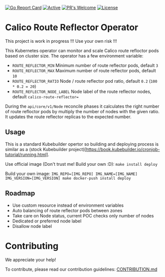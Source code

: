 [![Go Report Card](https://goreportcard.com/badge/github.com/mhmxs/calico-route-reflector-operator)](https://goreportcard.com/report/mhmxs/calico-route-reflector-operator) [![Active](http://img.shields.io/badge/Status-Active-green.svg)](https://github.com/mhmxs/calico-route-reflector-operator) [![PR's Welcome](https://img.shields.io/badge/PRs-welcome-brightgreen.svg?style=flat)](https://github.com/mhmxs/calico-route-reflector-operator/pulls) [![License](https://img.shields.io/badge/License-BSD%203--Clause-blue.svg)](https://opensource.org/licenses/BSD-3-Clause)

# Calico Route Reflector Operator

This project is work in progress !!!
Use your own risk !!!

This Kubernetes operator can monitor and scale Calico route refloctor pods based on cluster size. The operator has a few environment variable:
 * `ROUTE_REFLECTOR_MIN` Minimum number of route reflector pods, default `3`
 * `ROUTE_REFLECTOR_MAX` Maximum number of route reflector pods, default `10`
 * `ROUTE_REFLECTOR_RATIO` Node / route reflector pod ratio, default `0.2` (`100 * 0.2 = 20`)
 * `ROUTE_REFLECTOR_NODE_LABEL` Node label of the route reflector nodes, default `calico-route-reflector=`
 
During the `api/core/v1/Node` reconcile phases it calculates the right number of route refloctor pods by multiply the number of nodes with the given ratio.
It updates the route reflector replicas to the expected number.

## Usage

This is a standard Kubebuilder opertor so building and deploying process is similar as a (stock Kubebuilder project)[https://book.kubebuilder.io/cronjob-tutorial/running.html].

Use official image (Don't trust me! Build your own :D):
`make install deploy`

Build your own image:
`IMG_REPO=[IMG_REPO] IMG_NAME=[IMG_NAME] IMG_VERSION=[IMG_VERSION] make docker-push install deploy`

## Roadmap

 * Use custom resource instead of environment variables
 * Auto balancing of route reflector pods between zones
 * Take care on Node status, current POC checks only number of nodes
 * Dedicated or preferred node label
 * Disallow node label

# Contributing

We appreciate your help!

To contribute, please read our contribution guidelines: [CONTRIBUTION.md](CONTRIBUTION.md)
